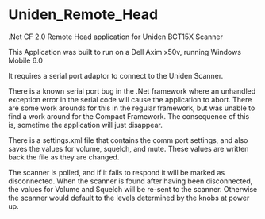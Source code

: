 Uniden_Remote_Head
==================

.Net CF 2.0 Remote Head application for Uniden BCT15X Scanner

This Application was built to run on a Dell Axim x50v, running Windows Mobile 6.0

It requires a serial port adaptor to connect to the Uniden Scanner.

There is a known serial port bug in the .Net framework where an unhandled exception error in the serial code will
cause the application to abort. There are some work arounds for this in the regular framework, but was unable to
find a work around for the Compact Framework. The consequence of this is, sometime the application will just disappear.

There is a settings.xml file that contains the comm port settings, and also saves the values for volume, squelch, and mute.
These values are written back the file as they are changed.

The scanner is polled, and if it fails to respond it will be marked as disconnected. When the scanner is found after
having been disconnected, the values for Volume and Squelch will be re-sent to the scanner. Otherwise the scanner would
default to the levels determined by the knobs at power up.
